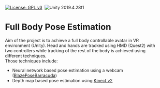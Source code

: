 [![License: GPL v3](https://img.shields.io/badge/License-GPLv3-blue.svg)](https://www.gnu.org/licenses/gpl-3.0)&nbsp;
<img src="https://img.shields.io/badge/Unity-2019.4.28f1-blue.svg?style=flat-round" alt="Unity 2019.4.28f1">
# Full Body Pose Estimation
Aim of the project is to achieve a full body controllable avatar in VR environment (Unity). Head and hands are tracked using HMD (Quest2) with two controllers while tracking of the rest of the body is achieved using different techniques.  
Those techniques include:  
- Neural network based pose estimation using a webcam ([BlazePoseBarracuda](https://github.com/creativeIKEP/BlazePoseBarracuda))
- Depth map based pose estimation using [Kinect v2](https://developer.microsoft.com/en-us/windows/kinect/)
